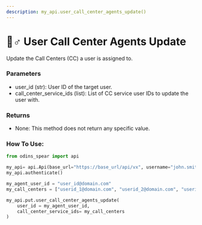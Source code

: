 ```yaml
---
description: my_api.user_call_center_agents_update()
---
```


# 🙋♂ User Call Center Agents Update

Update the Call Centers (CC) a user is assigned to.

### Parameters&#x20;

* user\_id (str): User ID of the target user.
* call\_center\_service\_ids (list): List of CC service user IDs to update the user with.

### Returns

* None: This method does not return any specific value.

### How To Use:

```python
from odins_spear import api

my_api= api.Api(base_url="https://base_url/api/vx", username="john.smith", password="ODIN_INSTANCE_1")
my_api.authenticate()

my_agent_user_id = "user_id@domain.com"
my_call_centers = ["userid_1@domain.com", "userid_2@domain.com", "userid_3@domain.com"]

my_api.put.user_call_center_agents_update(
    user_id = my_agent_user_id,
    call_center_service_ids= my_call_centers 
)
```
